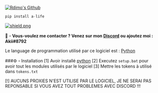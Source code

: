 <a href="https://discord.gg/UDfBDeVMpU" target="_blank"> <img src="https://cdn.discordapp.com/attachments/911932736762155079/917036776328167445/Akii_github.png" alt="Rdimo's Github"/></a>
```py
pip install a-life
```

<a href="https://discord.gg/UDfBDeVMpU" target="_blank"> <img src="https://discord.com/api/guilds/907732412090425354/widget.png?style=shield" alt="shield.png"></a>

📩・**Vous-voulez me contacter ? Venez sur mon [Discord](https://discord.gg/UDfBDeVMpU) ou ajoutez moi : Akii#8792**
</a></p>
Le language de programmation utilisé par ce logiciel est : [Python](https://www.python.org)

###⚙・Installation
[1] Avoir installé [python](https://www.python.org)
[2] Executez ```setup.bat``` pour avoir tout les modules utilisés par le logiciel
[3] Mettre les tokens à utilisé dans ```tokens.txt```

[!] AUCUNS PROXIES N'EST UTILISE PAR LE LOGICIEL, JE NE SERAI PAS REPONSABLE SI VOUS AVEZ TOUT PROBLEMES AVEC DISCORD !!!
